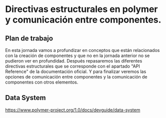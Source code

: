 # Directivas estructurales en polymer y comunicación entre componentes.

## Plan de trabajo

En esta jornada vamos a profundizar en conceptos que están relacionados con la creación de componentes y que no en la jornada anterior no se pudieron ver en profundidad.
Después repasaremos las diferentes directivas estructurales que se corresponde con el apartado "API Reference" de la documentación oficial.
Y para finalizar veremos las opciones de comunicación entre componentes y la comunicación de componentes con otros elementos.

## Data System

https://www.polymer-project.org/1.0/docs/devguide/data-system

